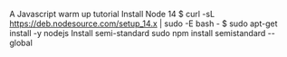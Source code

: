 A Javascript warm up tutorial
Install Node 14
$ curl -sL https://deb.nodesource.com/setup_14.x | sudo -E bash -
$ sudo apt-get install -y nodejs
Install semi-standard
sudo npm install semistandard --global
